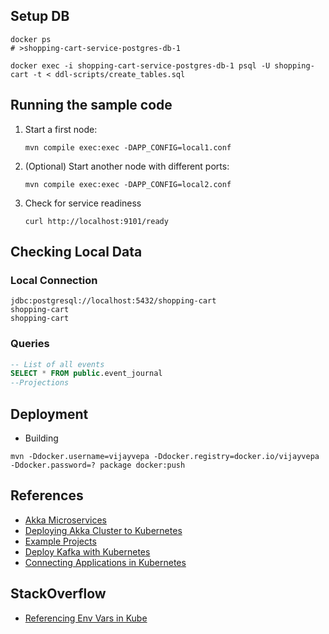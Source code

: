 ## Setup DB

```shell
docker ps
# >shopping-cart-service-postgres-db-1

docker exec -i shopping-cart-service-postgres-db-1 psql -U shopping-cart -t < ddl-scripts/create_tables.sql

```

## Running the sample code



1. Start a first node:

    ```
    mvn compile exec:exec -DAPP_CONFIG=local1.conf
    ```

2. (Optional) Start another node with different ports:

    ```
    mvn compile exec:exec -DAPP_CONFIG=local2.conf
    ```

3. Check for service readiness

    ```
    curl http://localhost:9101/ready
    ```

## Checking Local Data

### Local Connection

```
jdbc:postgresql://localhost:5432/shopping-cart
shopping-cart
shopping-cart
```

### Queries
```sql
-- List of all events
SELECT * FROM public.event_journal
--Projections

```

## Deployment

- Building
```shell
mvn -Ddocker.username=vijayvepa -Ddocker.registry=docker.io/vijayvepa -Ddocker.password=? package docker:push
```

## References

- [Akka Microservices](https://developer.lightbend.com/docs/akka-guide/microservices-tutorial/index.html)
- [Deploying Akka Cluster to Kubernetes](https://doc.akka.io/docs/akka-management/current/kubernetes-deployment/index.html)
- [Example Projects](https://doc.akka.io/docs/akka/current/project/examples.html)
- [Deploy Kafka with Kubernetes](https://dzone.com/articles/how-to-deploy-apache-kafka-with-kubernetes)
- [Connecting Applications in Kubernetes](https://kubernetes.io/docs/tutorials/services/connect-applications-service/)

## StackOverflow
- [Referencing Env Vars in Kube](https://stackoverflow.com/a/49583616/474377)